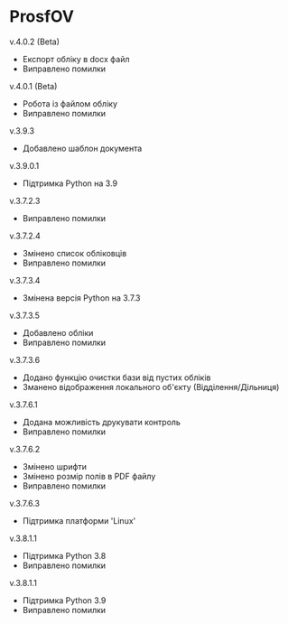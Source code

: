 # ProsfOV
v.4.0.2 (Beta)
- Експорт обліку в docx файл 
- Виправлено помилки

v.4.0.1 (Beta)
- Робота із файлом обліку
- Виправлено помилки

v.3.9.3
- Добавлено шаблон документа

v.3.9.0.1
- Підтримка Python на 3.9

v.3.7.2.3
- Виправлено помилки

v.3.7.2.4
- Змінено список обліковців
- Виправлено помилки

v.3.7.3.4
- Змінена версія Python на 3.7.3 

v.3.7.3.5
- Добавлено обліки
- Виправлено помилки

v.3.7.3.6
- Додано функцію очистки бази від пустих обліків
- Зманено відображення локального об'єкту (Відділення/Дільниця)

v.3.7.6.1
- Додана можливість друкувати контроль
- Виправлено помилки

v.3.7.6.2
- Змінено шрифти
- Змінено розмір полів в PDF файлу
- Виправлено помилки

v.3.7.6.3
- Підтримка платформи 'Linux' 

v.3.8.1.1
- Підтримка Python 3.8
- Виправлено помилки

v.3.8.1.1
- Підтримка Python 3.9
- Виправлено помилки
